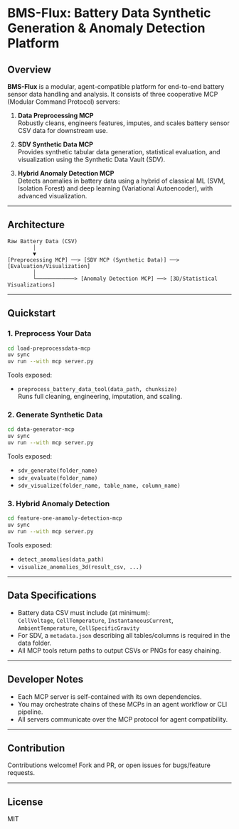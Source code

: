 # BMS-Flux: Battery Data Synthetic Generation & Anomaly Detection Platform

## Overview

**BMS-Flux** is a modular, agent-compatible platform for end-to-end battery sensor data handling and analysis. It consists of three cooperative MCP (Modular Command Protocol) servers:

1. **Data Preprocessing MCP**  
   Robustly cleans, engineers features, imputes, and scales battery sensor CSV data for downstream use.

2. **SDV Synthetic Data MCP**  
   Provides synthetic tabular data generation, statistical evaluation, and visualization using the Synthetic Data Vault (SDV).

3. **Hybrid Anomaly Detection MCP**  
   Detects anomalies in battery data using a hybrid of classical ML (SVM, Isolation Forest) and deep learning (Variational Autoencoder), with advanced visualization.

---

## Architecture

```
Raw Battery Data (CSV)
        │
        ▼
[Preprocessing MCP] ──> [SDV MCP (Synthetic Data)] ──> [Evaluation/Visualization]
        │
        └────────────> [Anomaly Detection MCP] ──> [3D/Statistical Visualizations]
```

---

## Quickstart

### 1. Preprocess Your Data

```bash
cd load-preprocessdata-mcp
uv sync
uv run --with mcp server.py
```
Tools exposed:
- `preprocess_battery_data_tool(data_path, chunksize)`  
  Runs full cleaning, engineering, imputation, and scaling.

### 2. Generate Synthetic Data

```bash
cd data-generator-mcp
uv sync
uv run --with mcp server.py
```
Tools exposed:
- `sdv_generate(folder_name)`
- `sdv_evaluate(folder_name)`
- `sdv_visualize(folder_name, table_name, column_name)`

### 3. Hybrid Anomaly Detection

```bash
cd feature-one-anamoly-detection-mcp
uv sync
uv run --with mcp server.py
```
Tools exposed:
- `detect_anomalies(data_path)`
- `visualize_anomalies_3d(result_csv, ...)`

---

## Data Specifications

- Battery data CSV must include (at minimum):  
  `CellVoltage`, `CellTemperature`, `InstantaneousCurrent`, `AmbientTemperature`, `CellSpecificGravity`
- For SDV, a `metadata.json` describing all tables/columns is required in the data folder.
- All MCP tools return paths to output CSVs or PNGs for easy chaining.

---

## Developer Notes

- Each MCP server is self-contained with its own dependencies.  
- You may orchestrate chains of these MCPs in an agent workflow or CLI pipeline.
- All servers communicate over the MCP protocol for agent compatibility.

---

## Contribution

Contributions welcome! Fork and PR, or open issues for bugs/feature requests.

---

## License

MIT